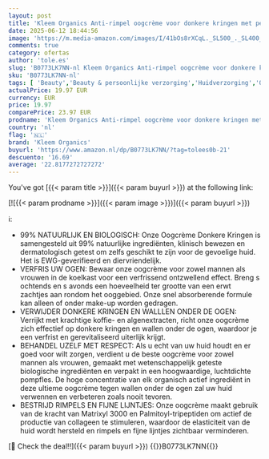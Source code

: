 ```yaml
---
layout: post
title: 'Kleem Organics Anti-rimpel oogcrème voor donkere kringen met peptiden en niacinamide - Anti-aging onderoogcrème voor mannen en vrouwen die wallen  kraaienpootjes  fijne lijntjes en slapheid vermindert'
date: 2025-06-12 18:44:56
image: 'https://m.media-amazon.com/images/I/41bOs8rXCqL._SL500_._SL400_.jpg'
comments: true
category: ofertas
author: 'tole.es'
slug: 'B0773LK7NN-nl Kleem Organics Anti-rimpel oogcrème voor donkere kringen...'
sku: 'B0773LK7NN-nl'
tags: [ 'Beauty','Beauty & persoonlijke verzorging','Huidverzorging','Oogcrème','Oogverzorgingsproducten','kleem organics','🇳🇱', ]
actualPrice: 19.97 EUR
currency: EUR
price: 19.97
comparePrice: 23.97 EUR
prodname: 'Kleem Organics Anti-rimpel oogcrème voor donkere kringen met peptiden en niacinamide - Anti-aging onderoogcrème voor mannen en vrouwen die wallen  kraaienpootjes  fijne lijntjes en slapheid vermindert'
country: 'nl'
flag: '🇳🇱'
brand: 'Kleem Organics'
buyurl: 'https://www.amazon.nl/dp/B0773LK7NN/?tag=tolees0b-21'
descuento: '16.69'
average: '22.8177272727272'
---
```


You've got [{{< param title >}}]({{< param buyurl >}}) at the following link:

[![{{< param prodname >}}]({{< param image >}})]({{< param buyurl >}})

ℹ️:

- 99% NATUURLIJK EN BIOLOGISCH: Onze Oogcrème Donkere Kringen is samengesteld uit 99% natuurlijke ingrediënten, klinisch bewezen en dermatologisch getest om zelfs geschikt te zijn voor de gevoelige huid. Het is EWG-geverifieerd en diervriendelijk.
- VERFRIS UW OGEN: Bewaar onze oogcrème voor zowel mannen als vrouwen in de koelkast voor een verfrissend ontzwellend effect. Breng s ochtends en s avonds een hoeveelheid ter grootte van een erwt zachtjes aan rondom het ooggebied. Onze snel absorberende formule kan alleen of onder make-up worden gedragen.
- VERWIJDER DONKERE KRINGEN EN WALLLEN ONDER DE OGEN: Verrijkt met krachtige koffie- en algenextracten, richt onze oogcrème zich effectief op donkere kringen en wallen onder de ogen, waardoor je een verfrist en gerevitaliseerd uiterlijk krijgt.
- BEHANDEL UZELF MET RESPECT: Als u echt van uw huid houdt en er goed voor wilt zorgen, verdient u de beste oogcrème voor zowel mannen als vrouwen, gemaakt met wetenschappelijk geteste biologische ingrediënten en verpakt in een hoogwaardige, luchtdichte pompfles. De hoge concentratie van elk organisch actief ingrediënt in deze ultieme oogcrème tegen wallen onder de ogen zal uw huid verwennen en verbeteren zoals nooit tevoren.
- BESTRIJD RIMPELS EN FIJNE LIJNTJES: Onze oogcrème maakt gebruik van de kracht van Matrixyl 3000 en Palmitoyl-tripeptiden om actief de productie van collageen te stimuleren, waardoor de elasticiteit van de huid wordt hersteld en rimpels en fijne lijntjes zichtbaar verminderen.

[🛒 Check the deal!!]({{< param buyurl >}})
{{<world>}}B0773LK7NN{{</world>}}
